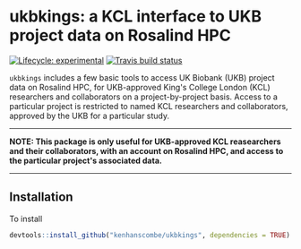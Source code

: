 # ukbkings: a KCL interface to UKB project data on Rosalind HPC

<!-- badges: start -->
[![Lifecycle: experimental](https://img.shields.io/badge/lifecycle-experimental-orange.svg)](https://www.tidyverse.org/lifecycle/#experimental)
[![Travis build status](https://travis-ci.org/kenhanscombe/ukbkings.svg?branch=master)](https://travis-ci.org/kenhanscombe/ukbkings)
<!-- badges: end -->

`ukbkings` includes a few basic tools to access UK Biobank (UKB) project data on
Rosalind HPC, for UKB-approved King's College London (KCL) researchers and
collaborators on a project-by-project basis. Access to a particular project is
restricted to named KCL researchers and collaborators, approved by the UKB for a
particular study.

***

**NOTE: This package is only useful for UKB-approved KCL reasearchers and their
collaborators, with an account on Rosalind HPC, and access to the particular
project's associated data.**

***

## Installation

To install

``` r
devtools::install_github("kenhanscombe/ukbkings", dependencies = TRUE)
```
